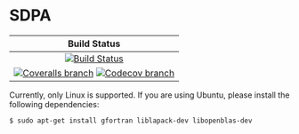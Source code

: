 # SDPA

| **Build Status** |
|:----------------:|
| [![Build Status][build-img]][build-url] |
| [![Coveralls branch][coveralls-img]][coveralls-url] [![Codecov branch][codecov-img]][codecov-url] |

Currently, only Linux is supported. If you are using Ubuntu, please install the following dependencies:
```
$ sudo apt-get install gfortran liblapack-dev libopenblas-dev
```

[build-img]: https://travis-ci.org/blegat/SDPA.jl.svg?branch=master
[build-url]: https://travis-ci.org/blegat/SDPA.jl
[coveralls-img]: https://coveralls.io/repos/blegat/SDPA.jl/badge.svg?branch=master&service=github
[coveralls-url]: https://coveralls.io/github/blegat/SDPA.jl?branch=master
[codecov-img]: http://codecov.io/github/blegat/SDPA.jl/coverage.svg?branch=master
[codecov-url]: http://codecov.io/github/blegat/SDPA.jl?branch=master
